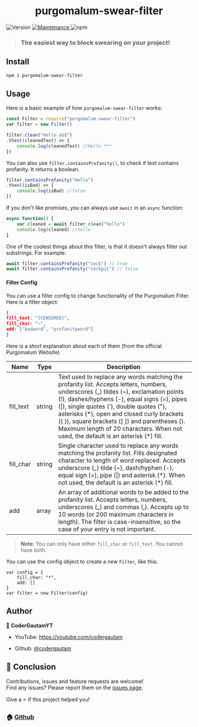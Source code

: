 
<h1  align="center">purgomalum-swear-filter </h1>

<p>

<img  alt="Version"  src="https://img.shields.io/badge/version-1.0.0-blue.svg?cacheSeconds=2592000"  />

<a  href="https://github.com/codergautam/purgomalum-swear-filter/graphs/commit-activity"  target="_blank">

<img alt="Maintenance" src="https://img.shields.io/badge/maintained-yes-green.svg" />

</a>
<img alt="npm" src="https://img.shields.io/npm/dt/purgomalum-swear-filter">

</p>

> ### The easiest way to block swearing on your project!


## Install

  

```sh
npm i purgomalum-swear-filter
```

##  Usage

Here is a basic example of how `purgomalum-swear-filter` works:

```js
const Filter = require("purgomalum-swear-filter")
var filter = new Filter()

filter.clean("Hello a$$")
.then((cleanedText) => {
	console.log(cleanedText) //Hello ***
})
```
You can also use `filter.containsProfanity()`, to check if text contains profanity. It returns a boolean.

```js 
filter.containsProfanity("Hello")
.then((isBad) => {
	console.log(isBad) //false
})
```
If you don't like promises, you can always use `await` in an `async` function:
```js
async function() {
	var cleaned = await filter.clean("hello") 
	console.log(cleaned) //hello
}
```
One of the coolest things about this filter, is that it doesn't always filter out substrings. For example:

```js
await filter.containsProfanity("cock") // true
await filter.containsProfanity("cockpit") // false
```
#### Filter Config

You can use a filter config to change functionality of the Purgomalum Filter. Here is a filter object:

```json
{
fill_text: "[CENSORED]", 
fill_char: "~",
add: ["badword", "profanityword"]
}
```  

Here is a short explanation about each of them (from the official Purgomalum Website)

| Name | Type| Description|
|--|--|--| 
| fill_text | string | Text used to replace any words matching the profanity list. Accepts letters, numbers, underscores (_) tildes (~), exclamation points (!), dashes/hyphens (-), equal signs (=), pipes (\|), single quotes ('), double quotes ("), asterisks (*), open and closed curly brackets ({ }), square brackets ([ ]) and parentheses (). Maximum length of 20 characters. When not used, the default is an asterisk (\*) fill. |
|fill_char|string|Single character used to replace any words matching the profanity list. Fills designated character to length of word replaced. Accepts underscore (_) tilde (~), dash/hyphen (-), equal sign (=), pipe (\|) and asterisk (\*). When not used, the default is an asterisk (\*) fill.|
| add | array | An array of additional words to be added to the profanity list. Accepts letters, numbers, underscores (_) and commas (,). Accepts up to 10 words (or 200 maximum characters in length). The filter is case-insensitive, so the case of your entry is not important. |

> **Note**: You can only have either  `fill_char` or `fill_text`. You cannot have both.

You can use the config object to create a new `Filter`, like this:

```
var config = {
	fill_char: "*",
	add: []
}
var filter = new Filter(config)
```



## Author

  

👤 **CoderGautamYT**

  

* YouTube: https://youtube.com/codergautam

* Github: [@codergautam](https://github.com/codergautam)

  

## 🤝 Conclusion



Contributions, issues and feature requests are welcome!<br  />  Find any issues? Please report them on the [issues page](https://github.com/codergautam/purgomalum-swear-filter/issues). 

Give a ⭐️ if this project helped you!

### 🏠 [Github](https://github.com/codergautam/purgomalum-swear-filter)

  
